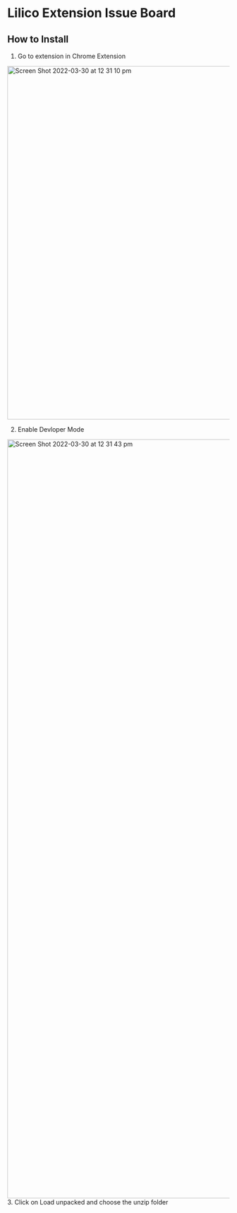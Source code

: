# Lilico Extension Issue Board

## How to Install
1. Go to extension in Chrome Extension
<img width="799" alt="Screen Shot 2022-03-30 at 12 31 10 pm" src="https://user-images.githubusercontent.com/9669733/160733260-54123436-d2a0-41ed-b40f-819167591f00.png">

2. Enable Devloper Mode
<img width="1716" alt="Screen Shot 2022-03-30 at 12 31 43 pm" src="https://user-images.githubusercontent.com/9669733/160733120-ff88f530-90e6-4120-b86f-501e56aa85aa.png">
3. Click on Load unpacked and choose the unzip folder
 
